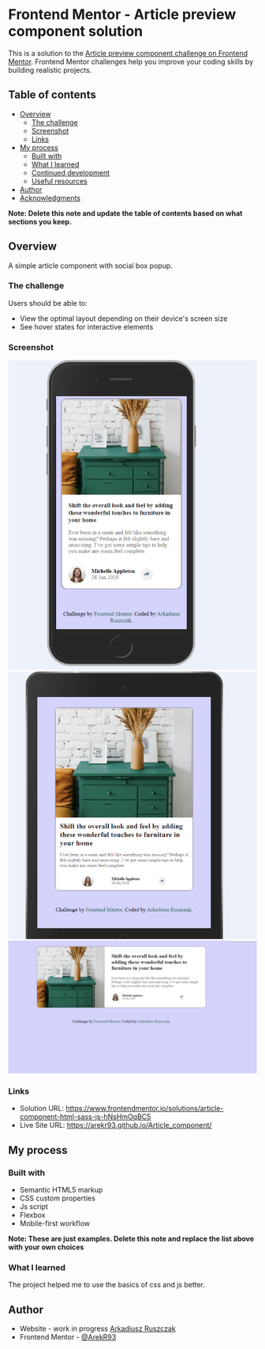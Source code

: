 # Frontend Mentor - Article preview component solution

This is a solution to the [Article preview component challenge on Frontend Mentor](https://www.frontendmentor.io/challenges/article-preview-component-dYBN_pYFT). Frontend Mentor challenges help you improve your coding skills by building realistic projects. 

## Table of contents

- [Overview](#overview)
  - [The challenge](#the-challenge)
  - [Screenshot](#screenshot)
  - [Links](#links)
- [My process](#my-process)
  - [Built with](#built-with)
  - [What I learned](#what-i-learned)
  - [Continued development](#continued-development)
  - [Useful resources](#useful-resources)
- [Author](#author)
- [Acknowledgments](#acknowledgments)

**Note: Delete this note and update the table of contents based on what sections you keep.**

## Overview
A simple article component with social box popup. 
### The challenge

Users should be able to:

- View the optimal layout depending on their device's screen size
- See hover states for interactive elements

### Screenshot

![Mobile Version.](./design/Mobile-version.png)
![Tablet Version.](./design/Tablet-version.png)
![Desktop Version.](./design/Desktop-version.png)


### Links

- Solution URL: https://www.frontendmentor.io/solutions/article-component-html-sass-js-hNsHmOqBC5
- Live Site URL: https://arekr93.github.io/Article_component/

## My process

### Built with

- Semantic HTML5 markup
- CSS custom properties
- Js script
- Flexbox
- Mobile-first workflow

**Note: These are just examples. Delete this note and replace the list above with your own choices**

### What I learned

The project helped me to use the basics of css and js better.


## Author

- Website - work in progress [Arkadiusz Ruszczak](https://www.your-site.com)
- Frontend Mentor - [@ArekR93](https://www.frontendmentor.io/profile/ArekR93)